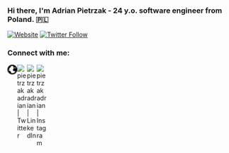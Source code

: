 ### Hi there, I'm **Adrian Pietrzak** - 24 y.o. software engineer from Poland. 🇵🇱

[![Website](https://img.shields.io/website?label=pietrzakadrian.com&style=for-the-badge&url=https%3A%2F%2Fcodestackr.com)](https://pietrzakadrian.com)
[![Twitter Follow](https://img.shields.io/twitter/follow/pietrzakadrian?color=1DA1F2&logo=twitter&style=for-the-badge)](https://twitter.com/intent/follow?original_referer=https%3A%2F%2Fgithub.com%2Fpietrzakadrian&screen_name=pietrzakadrian)

### Connect with me:

[<img align="left" alt="pietrzakadrian" width="22px" src="https://raw.githubusercontent.com/iconic/open-iconic/master/svg/globe.svg" />][website]
[<img align="left" alt="pietrzakadrian | Twitter" width="22px" src="https://cdn.jsdelivr.net/npm/simple-icons@v3/icons/twitter.svg" />][twitter]
[<img align="left" alt="pietrzakadrian | LinkedIn" width="22px" src="https://cdn.jsdelivr.net/npm/simple-icons@v3/icons/linkedin.svg" />][linkedin]
[<img align="left" alt="pietrzakadrian | Instagram" width="22px" src="https://cdn.jsdelivr.net/npm/simple-icons@v3/icons/instagram.svg" />][instagram]

<br />

[website]: https://pietrzakadrian.com
[twitter]: https://twitter.com/pietrzakadrian
[instagram]: https://instagram.com/pietrzakadrian
[linkedin]: https://linkedin.com/in/pietrzakadrian
